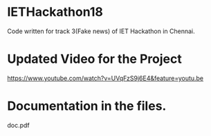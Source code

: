 # IETHackathon18
Code written for track 3(Fake news) of IET Hackathon in Chennai.

# Updated Video for the Project
https://www.youtube.com/watch?v=UVqFzS9j6E4&feature=youtu.be

# Documentation in the files.
doc.pdf
